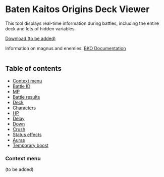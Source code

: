 # Baten Kaitos Origins Deck Viewer

This tool displays real-time information during battles, including the entire deck and lots of hidden variables.

[Download (to be added)](https://github.com/Exchord/Baten-Kaitos-Origins-Deck-Viewer/releases)

Information on magnus and enemies: [BKO Documentation](https://docs.google.com/spreadsheets/d/1wXsL9PXnyIuvRiYNgX5p6uTaVBgJhXU1CDzXNFiwLRU/view#gid=1457790647)

![]()

## Table of contents <a name="contents"></a>
- [Context menu](#Context_menu)
- [Battle ID](#Battle_ID)
- [MP](#MP)
- [Battle results](#Battle_results)
- [Deck](#Deck)
- [Characters](#Characters)
- [HP](#HP)
- [Delay](#Delay)
- [Down](#Down)
- [Crush](#Crush)
- [Status effects](#Status_effects)
- [Auras](#Auras)
- [Temporary boost](#Temporary_boost)


### Context menu <a name="Context_menu"></a>
![]()  
(to be added)